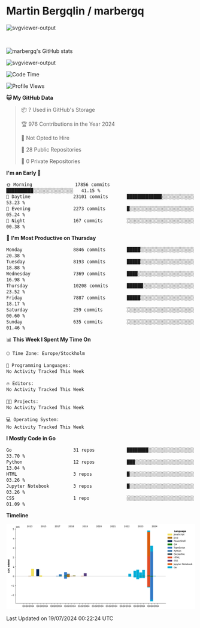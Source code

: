 # Martin Bergqlin / marbergq

![svgviewer-output](https://user-images.githubusercontent.com/2405410/206014777-22d41ecb-c24f-421d-b7d9-bba2cb5bb0de.svg)

<br>

<!--- [![Martin's Week](https://github-readme-stats.vercel.app/api/wakatime?username=marbergq&theme=dark)](https://github.com/anuraghazra/github-readme-stats) -->

![marbergq's GitHub stats](https://github-readme-stats.vercel.app/api?username=marbergq&count_private=true&show_icons=true)

![svgviewer-output](https://wakatime.com/badge/user/3f0a2069-6683-4e19-9a4a-7d21ea815067.svg)

<!--START_SECTION:waka-->
![Code Time](http://img.shields.io/badge/Code%20Time-4%2C232%20hrs%2013%20mins-blue)

![Profile Views](http://img.shields.io/badge/Profile%20Views-0-blue)

**🐱 My GitHub Data** 

> 📦 ? Used in GitHub's Storage 
 > 
> 🏆 976 Contributions in the Year 2024
 > 
> 🚫 Not Opted to Hire
 > 
> 📜 28 Public Repositories 
 > 
> 🔑 0 Private Repositories 
 > 
**I'm an Early 🐤** 

```text
🌞 Morning                17856 commits       ██████████░░░░░░░░░░░░░░░   41.15 % 
🌆 Daytime                23101 commits       █████████████░░░░░░░░░░░░   53.23 % 
🌃 Evening                2273 commits        █░░░░░░░░░░░░░░░░░░░░░░░░   05.24 % 
🌙 Night                  167 commits         ░░░░░░░░░░░░░░░░░░░░░░░░░   00.38 % 
```
📅 **I'm Most Productive on Thursday** 

```text
Monday                   8846 commits        █████░░░░░░░░░░░░░░░░░░░░   20.38 % 
Tuesday                  8193 commits        █████░░░░░░░░░░░░░░░░░░░░   18.88 % 
Wednesday                7369 commits        ████░░░░░░░░░░░░░░░░░░░░░   16.98 % 
Thursday                 10208 commits       ██████░░░░░░░░░░░░░░░░░░░   23.52 % 
Friday                   7887 commits        █████░░░░░░░░░░░░░░░░░░░░   18.17 % 
Saturday                 259 commits         ░░░░░░░░░░░░░░░░░░░░░░░░░   00.60 % 
Sunday                   635 commits         ░░░░░░░░░░░░░░░░░░░░░░░░░   01.46 % 
```


📊 **This Week I Spent My Time On** 

```text
🕑︎ Time Zone: Europe/Stockholm

💬 Programming Languages: 
No Activity Tracked This Week

🔥 Editors: 
No Activity Tracked This Week

🐱‍💻 Projects: 
No Activity Tracked This Week

💻 Operating System: 
No Activity Tracked This Week
```

**I Mostly Code in Go** 

```text
Go                       31 repos            ████████░░░░░░░░░░░░░░░░░   33.70 % 
Python                   12 repos            ███░░░░░░░░░░░░░░░░░░░░░░   13.04 % 
HTML                     3 repos             █░░░░░░░░░░░░░░░░░░░░░░░░   03.26 % 
Jupyter Notebook         3 repos             █░░░░░░░░░░░░░░░░░░░░░░░░   03.26 % 
CSS                      1 repo              ░░░░░░░░░░░░░░░░░░░░░░░░░   01.09 % 
```



**Timeline**

![Lines of Code chart](https://raw.githubusercontent.com/marbergq/marbergq/main/assets/bar_graph.png)


 Last Updated on 19/07/2024 00:22:24 UTC
<!--END_SECTION:waka-->
